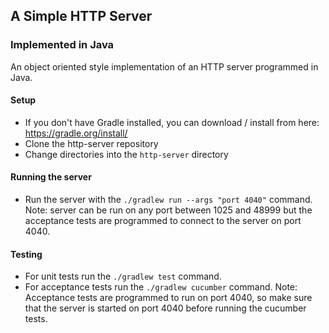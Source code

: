 ## A Simple HTTP Server
### Implemented in Java

An object oriented style implementation of an HTTP server programmed in Java.

#### Setup

* If you don't have Gradle installed, you can download / install from here: https://gradle.org/install/
* Clone the http-server repository
* Change directories into the `http-server` directory

#### Running the server

* Run the server with the `./gradlew run --args "port 4040"` command.
  Note: server can be run on any port between 1025 and 48999 but the acceptance tests are programmed to connect to the server on port 4040.

#### Testing

* For unit tests run the `./gradlew test` command.
* For acceptance tests run the `./gradlew cucumber` command.
  Note: Acceptance tests are programmed to run on port 4040, so make sure that the server is started on port 4040 before running the cucumber tests.